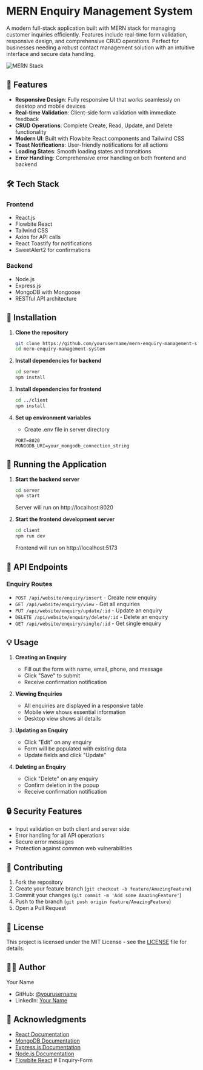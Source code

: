 # MERN Enquiry Management System

A modern full-stack application built with MERN stack for managing customer inquiries efficiently. Features include real-time form validation, responsive design, and comprehensive CRUD operations. Perfect for businesses needing a robust contact management solution with an intuitive interface and secure data handling.

![MERN Stack](https://img.shields.io/badge/Stack-MERN-61DAFB?style=flat-square&logo=mongodb)
## 🚀 Features

- **Responsive Design**: Fully responsive UI that works seamlessly on desktop and mobile devices
- **Real-time Validation**: Client-side form validation with immediate feedback
- **CRUD Operations**: Complete Create, Read, Update, and Delete functionality
- **Modern UI**: Built with Flowbite React components and Tailwind CSS
- **Toast Notifications**: User-friendly notifications for all actions
- **Loading States**: Smooth loading states and transitions
- **Error Handling**: Comprehensive error handling on both frontend and backend

## 🛠️ Tech Stack

### Frontend
- React.js
- Flowbite React
- Tailwind CSS
- Axios for API calls
- React Toastify for notifications
- SweetAlert2 for confirmations

### Backend
- Node.js
- Express.js
- MongoDB with Mongoose
- RESTful API architecture

## 🔧 Installation

1. **Clone the repository**
   ```bash
   git clone https://github.com/yourusername/mern-enquiry-management-system.git
   cd mern-enquiry-management-system
   ```

2. **Install dependencies for backend**
   ```bash
   cd server
   npm install
   ```

3. **Install dependencies for frontend**
   ```bash
   cd ../client
   npm install
   ```

4. **Set up environment variables**
   - Create .env file in server directory
   ```env
   PORT=8020
   MONGODB_URI=your_mongodb_connection_string
   ```

## 🚀 Running the Application

1. **Start the backend server**
   ```bash
   cd server
   npm start
   ```
   Server will run on http://localhost:8020

2. **Start the frontend development server**
   ```bash
   cd client
   npm run dev
   ```
   Frontend will run on http://localhost:5173

## 📱 API Endpoints

### Enquiry Routes
- `POST /api/website/enquiry/insert` - Create new enquiry
- `GET /api/website/enquiry/view` - Get all enquiries
- `PUT /api/website/enquiry/update/:id` - Update an enquiry
- `DELETE /api/website/enquiry/delete/:id` - Delete an enquiry
- `GET /api/website/enquiry/single/:id` - Get single enquiry

## 💡 Usage

1. **Creating an Enquiry**
   - Fill out the form with name, email, phone, and message
   - Click "Save" to submit
   - Receive confirmation notification

2. **Viewing Enquiries**
   - All enquiries are displayed in a responsive table
   - Mobile view shows essential information
   - Desktop view shows all details

3. **Updating an Enquiry**
   - Click "Edit" on any enquiry
   - Form will be populated with existing data
   - Update fields and click "Update"

4. **Deleting an Enquiry**
   - Click "Delete" on any enquiry
   - Confirm deletion in the popup
   - Receive confirmation notification

## 🔒 Security Features

- Input validation on both client and server side
- Error handling for all API operations
- Secure error messages
- Protection against common web vulnerabilities

## 🤝 Contributing

1. Fork the repository
2. Create your feature branch (`git checkout -b feature/AmazingFeature`)
3. Commit your changes (`git commit -m 'Add some AmazingFeature'`)
4. Push to the branch (`git push origin feature/AmazingFeature`)
5. Open a Pull Request

## 📝 License

This project is licensed under the MIT License - see the [LICENSE](LICENSE) file for details.

## 👨‍💻 Author

Your Name
- GitHub: [@yourusername](https://github.com/yourusername)
- LinkedIn: [Your Name](https://linkedin.com/in/yourprofile)

## 🙏 Acknowledgments

- [React Documentation](https://reactjs.org/)
- [MongoDB Documentation](https://docs.mongodb.com/)
- [Express.js Documentation](https://expressjs.com/)
- [Node.js Documentation](https://nodejs.org/)
- [Flowbite React](https://flowbite-react.com/)
#   E n q u i r y - F o r m  
 
